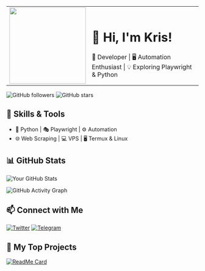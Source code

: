 <table>
  <tr>
    <td><img src="https://raw.githubusercontent.com/krisubakti/krisubakti/main/wave.gif" width="200px"></td>
    <td>
      <h1>👋 Hi, I'm Kris!</h1>
      🚀 Developer | 🖥️ Automation Enthusiast | 💡 Exploring Playwright & Python
    </td>
  </tr>
</table>

![GitHub followers](https://img.shields.io/github/followers/krisubakti?style=social)
![GitHub stars](https://img.shields.io/github/stars/krisubakti?style=social)

## 🔧 Skills & Tools
- 🐍 Python | 🎭 Playwright | ⚙️ Automation
- 🌐 Web Scraping | 💻 VPS | 🖥️ Termux & Linux

## 📊 GitHub Stats
![Your GitHub Stats](https://github-readme-stats.vercel.app/api?username=krisubakti&show_icons=true&theme=dark)

![GitHub Activity Graph](https://github-readme-activity-graph.vercel.app/graph?username=krisubakti&theme=tokyo-night)

## 📫 Connect with Me
[![Twitter](https://img.shields.io/badge/Twitter-%231DA1F2.svg?style=for-the-badge&logo=twitter&logoColor=white)](https://twitter.com/mas_krisz)
[![Telegram](https://img.shields.io/badge/Telegram-%232CA5E0.svg?style=for-the-badge&logo=telegram&logoColor=white)](https://t.me/krisubakti)

## 🚀 My Top Projects
[![ReadMe Card](https://github-readme-stats.vercel.app/api/pin/?username=krisubakti&repo=krisganteng&theme=dark)](https://github.com/krisubakti/krisganteng)
